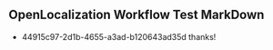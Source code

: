 ## OpenLocalization Workflow Test MarkDown
* 44915c97-2d1b-4655-a3ad-b120643ad35d thanks!

<!--HONumber=Sep16_HO1-->


